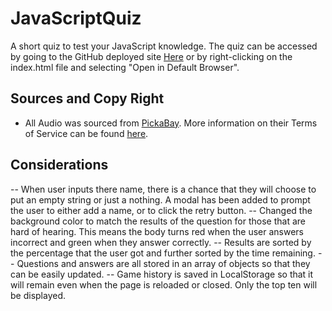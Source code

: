 # JavaScriptQuiz
A short quiz to test your JavaScript knowledge. The quiz can be accessed by going to the GitHub deployed site [Here](https://mmarsolek.github.io/JavaScriptQuiz/) or by right-clicking on the index.html file and selecting "Open in Default Browser".


## Sources and Copy Right
- All Audio was sourced from [PickaBay](https://pixabay.com/sound-effects/search/correct/). More information on their Terms of Service can be found [here](https://pixabay.com/service/terms/#license).


## Considerations
-- When user inputs there name, there is a chance that they will choose to put an empty string or just a nothing. A modal has been added to prompt the user to either add a name, or to click the retry button. 
-- Changed the background color to match the results of the question for those that are hard of hearing. This means the body turns red when the user answers incorrect and green when they answer correctly.
-- Results are sorted by the percentage that the user got and further sorted by the time remaining. 
-- Questions and answers are all stored in an array of objects so that they can be easily updated. 
-- Game history is saved in LocalStorage so that it will remain even when the page is reloaded or closed. Only the top ten will be displayed.